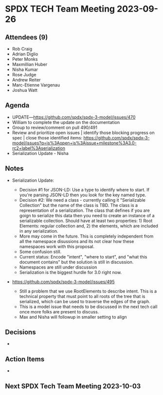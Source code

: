 # SPDX TECH Team Meeting 2023-09-26

## Attendees (9)
* Rob Craig
* Adrian Diglio
* Peter Monks
* Maxmillian Huber
* Nisha Kumar
* Rose Judge
* Andrew Reiter
* Marc-Etienne Vargenau
* Joshua Watt 

## Agenda
* UPDATE—https://github.com/spdx/spdx-3-model/issues/470
* William to complete the update on the documentation
* Group to review/comment on pull 490/491
* Review and prioritize open issues | identify those blocking progress on spec | close those identified items: https://github.com/spdx/spdx-3-model/issues?q=is%3Aopen+is%3Aissue+milestone%3A3.0-rc2+label%3Aserialization
* Serialization Update - Nisha

## Notes
* Serialization Update:
    * Decision #1 for JSON-LD: Use a type to identify where to start. If you're parsing JSON-LD then you look for the key named type.
    *  Decision #2: We need a class - currently calling it "Serializable Collection" but the name of the class is TBD. The class is a representation of a serialization. The class that defines if you are goign to serialize this data then you need to create an instance of a serializable collection. Should have at least two properties: 1) Root Elements: regular collection and, 2) the elements, which are included in any serialization.
    * More may come in the future. This is completely independent from all the namespace disussions and its not clear how these namespaces work with this proposal.
    * Some confusion still.
    * Current status: Encode "intent", "where to start", and "what this document contains" but the solution is still in discussion.
    * Namespaces are still under discussion
    * Serialization is the biggest hurdle for 3.0 right now.
    
* https://github.com/spdx/spdx-3-model/issues/495
  * Still a problem that we use RootElements to describe intent. This is a technical property that must point to all roots of the tree that is serialized, which can be used to traverse the edges of the graph.
  * This is a model issue that needs to be discussed in the next tech call once more folks are present to discuss.
  * Max and Nisha will followup in smaller setting to align 

## Decisions
*

## Action Items
*

## Next SPDX Tech Team Meeting 2023-10-03
